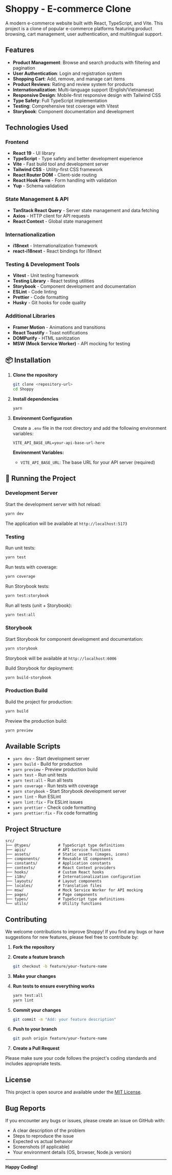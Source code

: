# Shoppy - E-commerce Clone

A modern e-commerce website built with React, TypeScript, and Vite. This project is a clone of popular e-commerce platforms featuring product browsing, cart management, user authentication, and multilingual support.

## Features

- **Product Management**: Browse and search products with filtering and pagination
- **User Authentication**: Login and registration system
- **Shopping Cart**: Add, remove, and manage cart items
- **Product Reviews**: Rating and review system for products
- **Internationalization**: Multi-language support (English/Vietnamese)
- **Responsive Design**: Mobile-first responsive design with Tailwind CSS
- **Type Safety**: Full TypeScript implementation
- **Testing**: Comprehensive test coverage with Vitest
- **Storybook**: Component documentation and development

## Technologies Used

### Frontend

- **React 19** - UI library
- **TypeScript** - Type safety and better development experience
- **Vite** - Fast build tool and development server
- **Tailwind CSS** - Utility-first CSS framework
- **React Router DOM** - Client-side routing
- **React Hook Form** - Form handling with validation
- **Yup** - Schema validation

### State Management & API

- **TanStack React Query** - Server state management and data fetching
- **Axios** - HTTP client for API requests
- **React Context** - Global state management

### Internationalization

- **i18next** - Internationalization framework
- **react-i18next** - React bindings for i18next

### Testing & Development Tools

- **Vitest** - Unit testing framework
- **Testing Library** - React testing utilities
- **Storybook** - Component development and documentation
- **ESLint** - Code linting
- **Prettier** - Code formatting
- **Husky** - Git hooks for code quality

### Additional Libraries

- **Framer Motion** - Animations and transitions
- **React Toastify** - Toast notifications
- **DOMPurify** - HTML sanitization
- **MSW (Mock Service Worker)** - API mocking for testing

## 📦 Installation

1. **Clone the repository**

   ```bash
   git clone <repository-url>
   cd Shoppy
   ```

2. **Install dependencies**

   ```bash
   yarn
   ```

3. **Environment Configuration**

   Create a `.env` file in the root directory and add the following environment variables:

   ```env
   VITE_API_BASE_URL=your-api-base-url-here
   ```

   **Environment Variables:**
   - `VITE_API_BASE_URL`: The base URL for your API server (required)

## 🚀 Running the Project

### Development Server

Start the development server with hot reload:

```bash
yarn dev
```

The application will be available at `http://localhost:5173`

### Testing

Run unit tests:

```bash
yarn test
```

Run tests with coverage:

```bash
yarn coverage
```

Run Storybook tests:

```bash
yarn test:storybook
```

Run all tests (unit + Storybook):

```bash
yarn test:all
```

### Storybook

Start Storybook for component development and documentation:

```bash
yarn storybook
```

Storybook will be available at `http://localhost:6006`

Build Storybook for deployment:

```bash
yarn build-storybook
```

### Production Build

Build the project for production:

```bash
yarn build
```

Preview the production build:

```bash
yarn preview
```

## Available Scripts

- `yarn dev` - Start development server
- `yarn build` - Build for production
- `yarn preview` - Preview production build
- `yarn test` - Run unit tests
- `yarn test:all` - Run all tests
- `yarn coverage` - Run tests with coverage
- `yarn storybook` - Start Storybook development server
- `yarn lint` - Run ESLint
- `yarn lint:fix` - Fix ESLint issues
- `yarn prettier` - Check code formatting
- `yarn prettier:fix` - Fix code formatting

## Project Structure

```text
src/
├── @types/            # TypeScript type definitions
├── apis/              # API service functions
├── assets/            # Static assets (images, icons)
├── components/        # Reusable UI components
├── constants/         # Application constants
├── contexts/          # React Context providers
├── hooks/             # Custom React hooks
├── i18n/              # Internationalization configuration
├── layouts/           # Layout components
├── locales/           # Translation files
├── msw/               # Mock Service Worker for API mocking
├── pages/             # Page components
├── types/             # TypeScript type definitions
└── utils/             # Utility functions
```

## Contributing

We welcome contributions to improve Shoppy! If you find any bugs or have suggestions for new features, please feel free to contribute by:

1. **Fork the repository**
2. **Create a feature branch**

   ```bash
   git checkout -b feature/your-feature-name
   ```

3. **Make your changes**
4. **Run tests to ensure everything works**

   ```bash
   yarn test:all
   yarn lint
   ```

5. **Commit your changes**

   ```bash
   git commit -m "Add: your feature description"
   ```

6. **Push to your branch**

   ```bash
   git push origin feature/your-feature-name
   ```

7. **Create a Pull Request**

Please make sure your code follows the project's coding standards and includes appropriate tests.

## License

This project is open source and available under the [MIT License](LICENSE).

## Bug Reports

If you encounter any bugs or issues, please create an issue on GitHub with:

- A clear description of the problem
- Steps to reproduce the issue
- Expected vs actual behavior
- Screenshots (if applicable)
- Your environment details (OS, browser, Node.js version)

---

**Happy Coding!**
